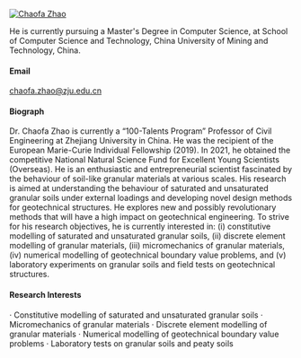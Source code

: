 

[![Chaofa Zhao](https://img.shields.io/badge/zhaochaofa-github-blue?logo=github)](https://github.com/zhaochaofa)

He is currently pursuing a Master's Degree in Computer Science, at School of Computer Science and Technology, China University of Mining and Technology, China.

#### Email
chaofa.zhao@zju.edu.cn

#### Biograph
Dr. Chaofa Zhao is currently a “100-Talents Program” Professor of Civil Engineering at Zhejiang University in China. He was the recipient of the European Marie-Curie Individual Fellowship (2019). In 2021, he obtained the competitive National Natural Science Fund for Excellent Young Scientists (Overseas). He is an enthusiastic and entrepreneurial scientist fascinated by the behaviour of soil-like granular materials at various scales. His research is aimed at understanding the behaviour of saturated and unsaturated granular soils under external loadings and developing novel design methods for geotechnical structures. He explores new and possibly revolutionary methods that will have a high impact on geotechnical engineering. To strive for his research objectives, he is currently interested in: (i) constitutive modelling of saturated and unsaturated granular soils, (ii) discrete element modelling of granular materials, (iii) micromechanics of granular materials, (iv) numerical modelling of geotechnical boundary value problems, and (v) laboratory experiments on granular soils and field tests on geotechnical structures.

#### Research Interests
· Constitutive modelling of saturated and unsaturated granular soils
· Micromechanics of granular materials
· Discrete element modelling of granular materials
· Numerical modelling of geotechnical boundary value problems
· Laboratory tests on granular soils and peaty soils

